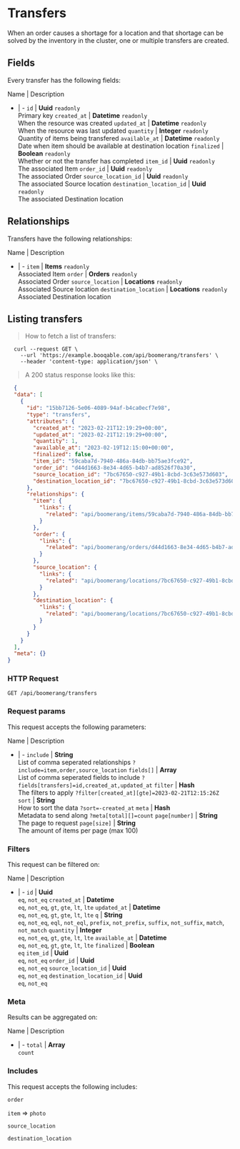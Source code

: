 # Transfers

When an order causes a shortage for a location and that shortage can be solved by the inventory in the cluster, one or multiple transfers are created.

## Fields
Every transfer has the following fields:

Name | Description
- | -
`id` | **Uuid** `readonly`<br>Primary key
`created_at` | **Datetime** `readonly`<br>When the resource was created
`updated_at` | **Datetime** `readonly`<br>When the resource was last updated
`quantity` | **Integer** `readonly`<br>Quantity of items being transfered
`available_at` | **Datetime** `readonly`<br>Date when item should be available at destination location
`finalized` | **Boolean** `readonly`<br>Whether or not the transfer has completed
`item_id` | **Uuid** `readonly`<br>The associated Item
`order_id` | **Uuid** `readonly`<br>The associated Order
`source_location_id` | **Uuid** `readonly`<br>The associated Source location
`destination_location_id` | **Uuid** `readonly`<br>The associated Destination location


## Relationships
Transfers have the following relationships:

Name | Description
- | -
`item` | **Items** `readonly`<br>Associated Item
`order` | **Orders** `readonly`<br>Associated Order
`source_location` | **Locations** `readonly`<br>Associated Source location
`destination_location` | **Locations** `readonly`<br>Associated Destination location


## Listing transfers



> How to fetch a list of transfers:

```shell
  curl --request GET \
    --url 'https://example.booqable.com/api/boomerang/transfers' \
    --header 'content-type: application/json' \
```

> A 200 status response looks like this:

```json
  {
  "data": [
    {
      "id": "15bb7126-5e06-4089-94af-b4ca0ecf7e98",
      "type": "transfers",
      "attributes": {
        "created_at": "2023-02-21T12:19:29+00:00",
        "updated_at": "2023-02-21T12:19:29+00:00",
        "quantity": 1,
        "available_at": "2023-02-19T12:15:00+00:00",
        "finalized": false,
        "item_id": "59caba7d-7940-486a-84db-bb75ae3fce92",
        "order_id": "d44d1663-8e34-4d65-b4b7-ad8526f70a30",
        "source_location_id": "7bc67650-c927-49b1-8cbd-3c63e573d603",
        "destination_location_id": "7bc67650-c927-49b1-8cbd-3c63e573d603"
      },
      "relationships": {
        "item": {
          "links": {
            "related": "api/boomerang/items/59caba7d-7940-486a-84db-bb75ae3fce92"
          }
        },
        "order": {
          "links": {
            "related": "api/boomerang/orders/d44d1663-8e34-4d65-b4b7-ad8526f70a30"
          }
        },
        "source_location": {
          "links": {
            "related": "api/boomerang/locations/7bc67650-c927-49b1-8cbd-3c63e573d603"
          }
        },
        "destination_location": {
          "links": {
            "related": "api/boomerang/locations/7bc67650-c927-49b1-8cbd-3c63e573d603"
          }
        }
      }
    }
  ],
  "meta": {}
}
```

### HTTP Request

`GET /api/boomerang/transfers`

### Request params

This request accepts the following parameters:

Name | Description
- | -
`include` | **String** <br>List of comma seperated relationships `?include=item,order,source_location`
`fields[]` | **Array** <br>List of comma seperated fields to include `?fields[transfers]=id,created_at,updated_at`
`filter` | **Hash** <br>The filters to apply `?filter[created_at][gte]=2023-02-21T12:15:26Z`
`sort` | **String** <br>How to sort the data `?sort=-created_at`
`meta` | **Hash** <br>Metadata to send along `?meta[total][]=count`
`page[number]` | **String** <br>The page to request
`page[size]` | **String** <br>The amount of items per page (max 100)


### Filters

This request can be filtered on:

Name | Description
- | -
`id` | **Uuid** <br>`eq`, `not_eq`
`created_at` | **Datetime** <br>`eq`, `not_eq`, `gt`, `gte`, `lt`, `lte`
`updated_at` | **Datetime** <br>`eq`, `not_eq`, `gt`, `gte`, `lt`, `lte`
`q` | **String** <br>`eq`, `not_eq`, `eql`, `not_eql`, `prefix`, `not_prefix`, `suffix`, `not_suffix`, `match`, `not_match`
`quantity` | **Integer** <br>`eq`, `not_eq`, `gt`, `gte`, `lt`, `lte`
`available_at` | **Datetime** <br>`eq`, `not_eq`, `gt`, `gte`, `lt`, `lte`
`finalized` | **Boolean** <br>`eq`
`item_id` | **Uuid** <br>`eq`, `not_eq`
`order_id` | **Uuid** <br>`eq`, `not_eq`
`source_location_id` | **Uuid** <br>`eq`, `not_eq`
`destination_location_id` | **Uuid** <br>`eq`, `not_eq`


### Meta

Results can be aggregated on:

Name | Description
- | -
`total` | **Array** <br>`count`


### Includes

This request accepts the following includes:

`order`


`item` => 
`photo`




`source_location`


`destination_location`





